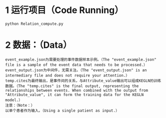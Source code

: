 
# 1 运行项目（Code Running）
```shell
python Relation_compute.py
```

# 2 数据：（Data）
    event_example.json为需要处理的事件数据样本示例。（The "event_example.json" file is a sample of the event data that needs to be processed.）
    event_output.json为中间件，无需关注。（The "event_output.json" is an intermediary file and does not require your attention.）
    temp.cites为最终输出，是事件间的关系，与Attribute_value输出可以组成KEGLN的训练数据。（The "temp.cites" is the final output, representing the relationships between events. When combined with the output from "Attribute_value", it can form the training data for the KEGLN model.）
    注意：（Note：）
    以单个患者作为输入。（Using a single patient as input.）




